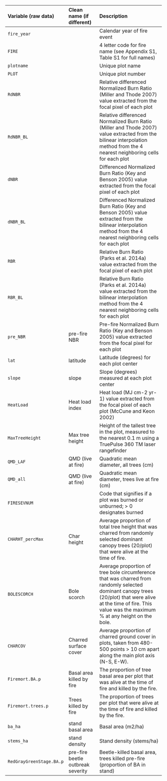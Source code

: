 |Variable (raw data)           |Clean name (if different)         |Description                                                                                                                                                                                                        |
|:-----------------------------|:---------------------------------|:------------------------------------------------------------------------------------------------------------------------------------------------------------------------------------------------------------------|
|`fire_year`                   |                                  |Calendar year of fire event                                                                                                                                                                                        |
|`FIRE`                        |                                  |4 letter code for fire name (see Appendix S1, Table S1 for full names)                                                                                                                                             |
|`plotname`                    |                                  |Unique plot name                                                                                                                                                                                                   |
|`PLOT`                        |                                  |Unique plot number                                                                                                                                                                                                 |
|`RdNBR`                       |                                  |Relative differenced Normalized Burn Ratio (Miller and Thode 2007)  value extracted from the focal pixel of each plot                                                                                              |
|`RdNBR_BL`                    |                                  |Relative differenced Normalized Burn Ratio (Miller and Thode 2007)  value extracted from the bilinear interpolation method from the 4 nearest neighboring cells for each plot                                      |
|`dNBR`                        |                                  |Differenced Normalized Burn Ratio (Key and Benson 2005) value extracted from the focal pixel of each plot                                                                                                          |
|`dNBR_BL`                     |                                  |Differenced Normalized Burn Ratio (Key and Benson 2005) value extracted from the bilinear interpolation method from the 4 nearest neighboring cells for each plot                                                  |
|`RBR`                         |                                  |Relative Burn Ratio (Parks et al. 2014a) value extracted from the focal pixel of each plot                                                                                                                         |
|`RBR_BL`                      |                                  |Relative Burn Ratio (Parks et al. 2014a) value extracted from the bilinear interpolation method from the 4 nearest neighboring cells for each plot                                                                 |
|`pre_NBR`                     |pre-fire NBR                      |Pre-fire Normalized Burn Ratio (Key and Benson 2005) value extracted from the focal pixel for each plot                                                                                                            |
|`lat`                         |latitude                          |Latitude (degrees) for each plot center                                                                                                                                                                            |
|`slope`                       |slope                             |Slope (degrees) measured at each plot center                                                                                                                                                                       |
|`HeatLoad`                    |Heat load index                   |Heat load (MJ cm-2 yr-1) value extracted from the focal pixel of each plot (McCune and Keon 2002)                                                                                                                  |
|`MaxTreeHeight`               |Max tree height                   |Height of the tallest tree in the plot, measured to the nearest 0.1 m using a TruePulse 360 TM laser rangefinder                                                                                                   |
|`QMD_LAF`                     |QMD (live at fire)                |Quadratic mean diameter, all trees (cm)                                                                                                                                                                            |
|`QMD_all`                     |QMD (live at fire)                |Quadratic mean diameter, trees live at fire (cm)                                                                                                                                                                   |
|`FIRESEVNUM`                  |                                  |Code that signifies if a plot was burned or unburned; > 0 designates burned                                                                                                                                        |
|`CHARHT_percMax`              |Char height                       |Average proportion of total tree height that was charred from randomly selected dominant canopy trees (20/plot) that were alive at the time of fire.                                                               |
|`BOLESCORCH`                  |Bole scorch                       |Average proportion of tree bole circumference that was charred from randomly selected dominant canopy trees (20/plot) that were alive at the time of fire. This value was the maximum % at any height on the bole. |
|`CHARCOV`                     |Charred surface cover             |Average proportion of charred ground cover in plots, taken from 480-500 points > 10 cm apart along the main plot axis (N-S, E-W).                                                                                  |
|`Firemort.BA.p`               |Basal area killed by fire         |The proportion of tree basal area per plot that was alive at the time of fire and killed by the fire.                                                                                                              |
|`Firemort.trees.p`            |Trees killed by fire              |The proportion of trees per plot that were alive at the time of fire and killed by the fire.                                                                                                                       |
|`ba_ha`                       |stand basal area                  |Basal area (m2/ha)                                                                                                                                                                                                 |
|`stems_ha`                    |stand density                     |Stand density (stems/ha)                                                                                                                                                                                           |
|`RedGrayGreenStage.BA.p`      |pre-fire beetle outbreak severity |Beetle-killed basal area, trees killed pre-fire (proportion of BA in stand)                                                                                                                                        |
